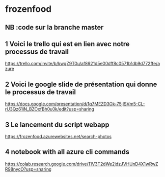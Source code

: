# frozenfood

## NB :code sur la branche master 

## 1 Voici le trello qui est en lien avec notre processus de travail
https://trello.com/invite/b/kwgZ9T0u/af8621d5e00dff8c0571b1db9d772ffe/azure

## 2 Voici le google slide de présentation qui donne le processus de travail
https://docs.google.com/presentation/d/1q7MEZD3Ok-75jISVm5-CL-rU3Qz61iN_BZOxfBh0u0k/edit?usp=sharing

## 3 Le lancement du script webapp

https://frozenfood.azurewebsites.net/search-photos

## 4 notebook with all azure cli commands
https://colab.research.google.com/drive/11V3T2dWe2jdzJVHUnD4X1wRwZR98nycO?usp=sharing
